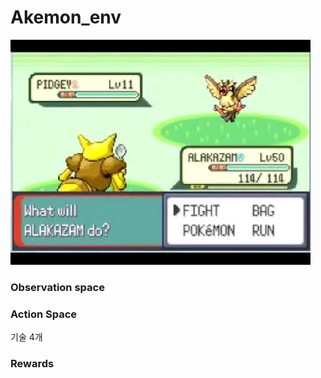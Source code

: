 # Akemon_env

![Image_Battle](./hqdefault.jpg)

### Observation space




### Action Space

기술 4개



### Rewards